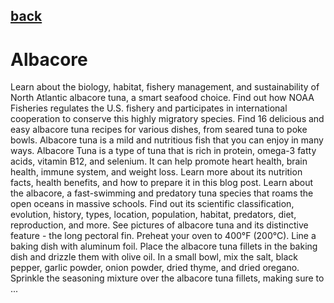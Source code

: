 ## [back](../index.md) 
# Albacore
Learn about the biology, habitat, fishery management, and sustainability of North Atlantic albacore tuna, a smart seafood choice. Find out how NOAA Fisheries regulates the U.S. fishery and participates in international cooperation to conserve this highly migratory species. Find 16 delicious and easy albacore tuna recipes for various dishes, from seared tuna to poke bowls. Albacore tuna is a mild and nutritious fish that you can enjoy in many ways. Albacore Tuna is a type of tuna that is rich in protein, omega-3 fatty acids, vitamin B12, and selenium. It can help promote heart health, brain health, immune system, and weight loss. Learn more about its nutrition facts, health benefits, and how to prepare it in this blog post. Learn about the albacore, a fast-swimming and predatory tuna species that roams the open oceans in massive schools. Find out its scientific classification, evolution, history, types, location, population, habitat, predators, diet, reproduction, and more. See pictures of albacore tuna and its distinctive feature - the long pectoral fin. Preheat your oven to 400°F (200°C). Line a baking dish with aluminum foil. Place the albacore tuna fillets in the baking dish and drizzle them with olive oil. In a small bowl, mix the salt, black pepper, garlic powder, onion powder, dried thyme, and dried oregano. Sprinkle the seasoning mixture over the albacore tuna fillets, making sure to ...